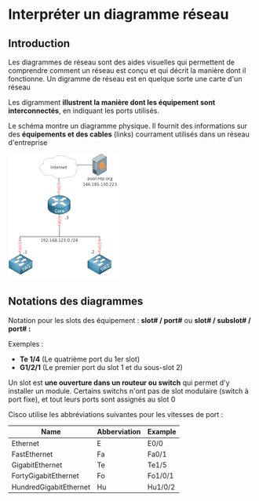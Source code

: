 # Interpréter un diagramme réseau

## Introduction

Les diagrammes de réseau sont des aides visuelles qui permettent de comprendre comment un réseau est conçu et qui décrit la manière dont il fonctionne. Un digramme de réseau est en quelque sorte une carte d'un réseau

Les digramment **illustrent la manière dont les équipement sont interconnectés**, en indiquant les ports utilisés.

Le schéma montre un diagramme physique. Il fournit des informations sur des **équipements et des cables** (links) courrament utilisés dans un réseau d'entreprise

![network diagram](./network-diagram.png)

## Notations des diagrammes

Notation pour les slots des équipement : **slot# / port#** ou **slot# / subslot# / port# :**

Exemples :
* **Te 1/4** (Le quatrième port du 1er slot)
* **G1/2/1** (Le premier port du slot 1 et du sous-slot 2)

Un slot est **une ouverture dans un routeur ou switch** qui permet d'y installer un module. Certains switchs n'ont pas de slot modulaire (switch à port fixe), et tout leurs ports sont assignés au slot 0

Cisco utilise les abbréviations suivantes pour les vitesses de port :

| Name                   | Abberviation | Example |
| ---------------------- | ------------ | ------- |
| Ethernet               | E            | E0/0    |
| FastEthernet           | Fa           | Fa0/1   |
| GigabitEthernet        | Te           | Te1/5   |
| FortyGigabitEthernet   | Fo           | Fo1/0/1 |
| HundredGigabitEthernet | Hu           | Hu1/0/2 |
